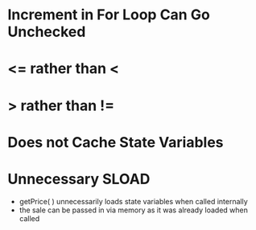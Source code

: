 # Increment in For Loop Can Go Unchecked

# <= rather than <

# > rather than != 

# Does not Cache State Variables

# Unnecessary SLOAD 

- getPrice( ) unnecessarily loads state variables when called internally 
- the sale can be passed in via memory as it was already loaded when called 